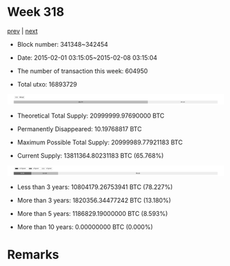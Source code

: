 # Week 318

[prev](week0317.md) | [next](week0319.md)

- Block number: 341348~342454

- Date: 2015-02-01 03:15:05~2015-02-08 03:15:04

- The number of transaction this week: 604950

- Total utxo: 16893729

![](../images/mined_week0318.png)

- Theoretical Total Supply: 20999999.97690000 BTC

- Permanently Disappeared: 10.19768817 BTC

- Maximum Possible Total Supply: 20999989.77921183 BTC

- Current Supply: 13811364.80231183 BTC (65.768%)

![](../images/year_week0318.png)


- Less than 3 years: 10804179.26753941 BTC (78.227%)

- More than 3 years: 1820356.34477242 BTC (13.180%)

- More than 5 years: 1186829.19000000 BTC (8.593%)

- More than 10 years: 0.00000000 BTC (0.000%)

# Remarks

